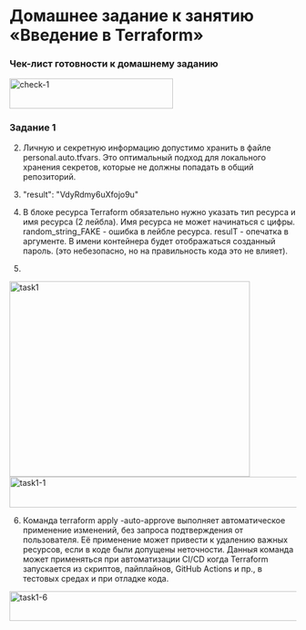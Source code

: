 # Домашнее задание к занятию «Введение в Terraform»

### Чек-лист готовности к домашнему заданию
<img width="287" height="53" alt="check-1" src="https://github.com/user-attachments/assets/263bf9df-b1b4-47ea-bf32-300b833df681" />

### Задание 1
2. Личную и секретную информацию допустимо хранить в файле personal.auto.tfvars. Это оптимальный подход для локального хранения секретов, которые не должны попадать в общий репозиторий.
3. "result": "VdyRdmy6uXfojo9u"
4. В блоке ресурса Terraform обязательно нужно указать тип ресурса и имя ресурса (2 лейбла). Имя ресурса не может начинаться с цифры. random_string_FAKE - ошибка в лейбле ресурса. resulT - опечатка в аргументе. В имени контейнера будет отображаться созданный пароль. (это небезопасно, но на правильность кода это не влияет).


5.
<img width="422" height="343" alt="task1" src="https://github.com/user-attachments/assets/db5f0235-9cbf-4c53-a6cd-be38a6c621f5" />
<img width="710" height="54" alt="task1-1" src="https://github.com/user-attachments/assets/614ed544-c3b4-4a94-8d30-92b1b6d3b667" />

6. Команда terraform apply -auto-approve выполняет автоматическое применение изменений, без запроса подтверждения от пользователя. Её применение может привести к удалению важных ресурсов, если в коде были допущены неточности. Данныя команда может применяться при автоматизации CI/CD когда Terraform запускается из скриптов, пайплайнов, GitHub Actions и пр., в тестовых средах и при отладке кода.

<img width="709" height="52" alt="task1-6" src="https://github.com/user-attachments/assets/a5e75792-9397-470f-8a11-a8e01578327e" />

